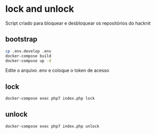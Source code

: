 # lock and unlock
Script criado para bloquear e desbloquear os repositórios do hacknit

## bootstrap

```bash
cp .env.develop .env
docker-compose build
docker-compose up -d
```

Edite o arquivo .env e coloque o token de acesso

## lock
```bash
docker-compose exec php7 index.php lock
```

## unlock
```bash
docker-compose exec php7 index.php unlock
```